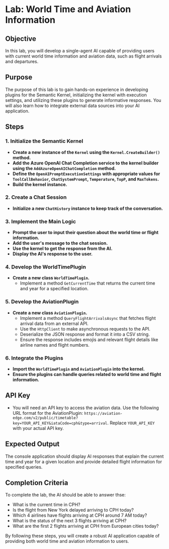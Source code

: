 # Lab: World Time and Aviation Information  
  
## Objective  
In this lab, you will develop a single-agent AI capable of providing users with current world time information and aviation data, such as flight arrivals and departures.  
  
## Purpose  
The purpose of this lab is to gain hands-on experience in developing plugins for the Semantic Kernel, initializing the kernel with execution settings, and utilizing these plugins to generate informative responses. You will also learn how to integrate external data sources into your AI application.  
  
## Steps  
  
### 1. Initialize the Semantic Kernel  
- **Create a new instance of the `Kernel` using the `Kernel.CreateBuilder()` method.**  
- **Add the Azure OpenAI Chat Completion service to the kernel builder using the `AddAzureOpenAIChatCompletion` method.**  
- **Define the `OpenAIPromptExecutionSettings` with appropriate values for `ToolCallBehavior`, `ChatSystemPrompt`, `Temperature`, `TopP`, and `MaxTokens`.**  
- **Build the kernel instance.**  
  
### 2. Create a Chat Session  
- **Initialize a new `ChatHistory` instance to keep track of the conversation.**  
  
### 3. Implement the Main Logic  
- **Prompt the user to input their question about the world time or flight information.**  
- **Add the user's message to the chat session.**  
- **Use the kernel to get the response from the AI.**  
- **Display the AI's response to the user.**  
  
### 4. Develop the WorldTimePlugin  
- **Create a new class `WorldTimePlugin`.**  
  - Implement a method `GetCurrentTime` that returns the current time and year for a specified location.  
  
### 5. Develop the AviationPlugin  
- **Create a new class `AviationPlugin`.**  
  - Implement a method `QueryFlightArrivalsAsync` that fetches flight arrival data from an external API.  
  - Use the `HttpClient` to make asynchronous requests to the API.  
  - Deserialize the JSON response and format it into a CSV string.  
  - Ensure the response includes emojis and relevant flight details like airline names and flight numbers.  
  
### 6. Integrate the Plugins  
- **Import the `WorldTimePlugin` and `AviationPlugin` into the kernel.**  
- **Ensure the plugins can handle queries related to world time and flight information.**  
  
## API Key  
- You will need an API key to access the aviation data. Use the following URL format for the AviationPlugin: `https://aviation-edge.com/v2/public/timetable?key=YOUR_API_KEY&iataCode=cph&type=arrival`. Replace `YOUR_API_KEY` with your actual API key.  
  
## Expected Output  
The console application should display AI responses that explain the current time and year for a given location and provide detailed flight information for specified queries.  
  
## Completion Criteria  
To complete the lab, the AI should be able to answer thse:  
- What is the current time in CPH?
- Is the flight from New York delayed arriving to CPH today?
- Which 4 airlines have flights arriving at CPH around 7 AM today?
- What is the status of the next 3 flights arriving at CPH?
- What are the first 2 flights arriving at CPH from European cities today?
  
By following these steps, you will create a robust AI application capable of providing both world time and aviation information to users.  